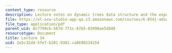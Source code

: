 ```yaml
---
content_type: resource
description: Lecture notes on dynamic trees data structure and the expose operation.
file: https://ol-ocw-studio-app-qa.s3.amazonaws.com/courses/6-854j-advanced-algorithms-fall-2008/2e5c32dd5fe7b2819381ca8690234154_lect10_31.pdf
file_type: application/pdf
parent_uid: 0c7799cb-567d-771c-67b5-02098ae5d848
resourcetype: Document
title: Lecture 14
uid: 2e5c32dd-5fe7-b281-9381-ca8690234154
---
```

